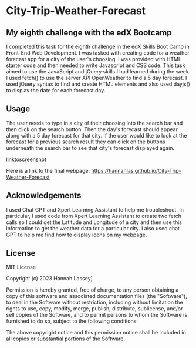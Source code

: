 # City-Trip-Weather-Forecast


## My eighth challenge with the edX Bootcamp

I completed this task for the eighth challenge in the edX Skills Boot Camp in Front-End Web Development. I was tasked with creating code for a weather forecast app for a city of the user's choosing. I was provided with HTML starter code and then needed to write Javascript and CSS code.  This task aimed to use the JavaScript and jQuery skills I had learned during the week. I used fetch() to use the server API OpenWeather to find a 5 day forecast.  I used jQuery syntax to find and create HTML elements and also used dayjs() to display the date for each forecast day. 

## Usage
The user needs to type in a city of their choosing into the search bar and then click on the search button. Then the day's forecast should appear along with a 5 day forecast for that city. If the user would like to look at the forecast for a previous search result they can click on the buttons underneath the search bar to see that city's forecast displayed again. 


[linktoscreenshot](screenshot.png)

Here is a link to the final webpage: https://hannahlas.github.io/City-Trip-Weather-Forecast

## Acknowledgements

I used Chat GPT and Xpert Learning Assistant to help me troubleshoot. In particular, I used code from Xpert Learning Assistant to create two fetch calls so I could get the Latitude and Longitude of a city and then use this information to get the weather data for a particular city. I also used chat GPT to help me find how to display icons on my webpage. 
      
## License
MIT License

Copyright (c) 2023 Hannah Lassey]

Permission is hereby granted, free of charge, to any person obtaining a copy
of this software and associated documentation files (the "Software"), to deal
in the Software without restriction, including without limitation the rights
to use, copy, modify, merge, publish, distribute, sublicense, and/or sell
copies of the Software, and to permit persons to whom the Software is
furnished to do so, subject to the following conditions:

The above copyright notice and this permission notice shall be included in all
copies or substantial portions of the Software.

